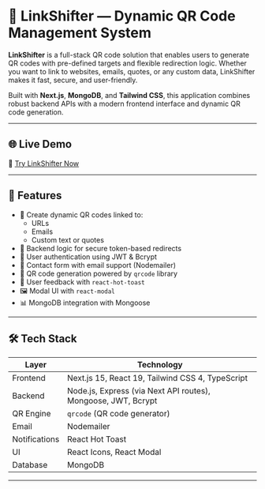 # 🔗 LinkShifter — Dynamic QR Code Management System

**LinkShifter** is a full-stack QR code solution that enables users to generate QR codes with pre-defined targets and flexible redirection logic. Whether you want to link to websites, emails, quotes, or any custom data, LinkShifter makes it fast, secure, and user-friendly.

Built with **Next.js**, **MongoDB**, and **Tailwind CSS**, this application combines robust backend APIs with a modern frontend interface and dynamic QR code generation.

---

## 🌐 Live Demo

🚀 [Try LinkShifter Now](https://linkshifter.vercel.app/login)

---

## 🧩 Features

- 📎 Create dynamic QR codes linked to:
  - URLs
  - Emails
  - Custom text or quotes
- 🧠 Backend logic for secure token-based redirects
- 🔐 User authentication using JWT & Bcrypt
- 📮 Contact form with email support (Nodemailer)
- 🧾 QR code generation powered by `qrcode` library
- 💬 User feedback with `react-hot-toast`
- 🖼️ Modal UI with `react-modal`
- 📊 MongoDB integration with Mongoose

---

## 🛠️ Tech Stack

| Layer        | Technology                                                             |
|--------------|-------------------------------------------------------------------------|
| Frontend     | Next.js 15, React 19, Tailwind CSS 4, TypeScript                        |
| Backend      | Node.js, Express (via Next API routes), Mongoose, JWT, Bcrypt          |
| QR Engine    | `qrcode` (QR code generator)                                            |
| Email        | Nodemailer                                                              |
| Notifications| React Hot Toast                                                         |
| UI           | React Icons, React Modal                                                |
| Database     | MongoDB                                                                 |

---

